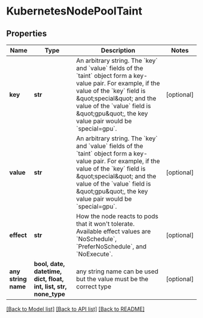 # KubernetesNodePoolTaint


## Properties
Name | Type | Description | Notes
------------ | ------------- | ------------- | -------------
**key** | **str** | An arbitrary string. The &#x60;key&#x60; and &#x60;value&#x60; fields of the &#x60;taint&#x60; object form a key-value pair. For example, if the value of the &#x60;key&#x60; field is \&quot;special\&quot; and the value of the &#x60;value&#x60; field is \&quot;gpu\&quot;, the key value pair would be &#x60;special&#x3D;gpu&#x60;. | [optional] 
**value** | **str** | An arbitrary string. The &#x60;key&#x60; and &#x60;value&#x60; fields of the &#x60;taint&#x60; object form a key-value pair. For example, if the value of the &#x60;key&#x60; field is \&quot;special\&quot; and the value of the &#x60;value&#x60; field is \&quot;gpu\&quot;, the key value pair would be &#x60;special&#x3D;gpu&#x60;. | [optional] 
**effect** | **str** | How the node reacts to pods that it won&#39;t tolerate. Available effect values are &#x60;NoSchedule&#x60;, &#x60;PreferNoSchedule&#x60;, and &#x60;NoExecute&#x60;. | [optional] 
**any string name** | **bool, date, datetime, dict, float, int, list, str, none_type** | any string name can be used but the value must be the correct type | [optional]

[[Back to Model list]](../README.md#documentation-for-models) [[Back to API list]](../README.md#documentation-for-api-endpoints) [[Back to README]](../README.md)


